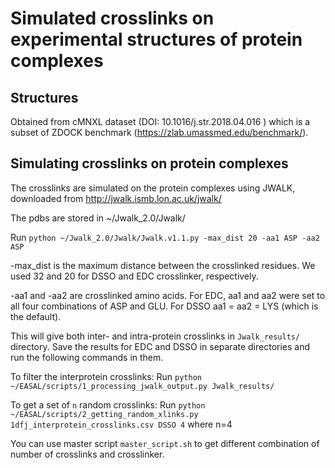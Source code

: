 # Simulated crosslinks on experimental structures of protein complexes

## Structures
Obtained from cMNXL dataset (DOI: 10.1016/j.str.2018.04.016 ) which is a subset of ZDOCK benchmark (https://zlab.umassmed.edu/benchmark/). 

## Simulating crosslinks on protein complexes

The crosslinks are simulated on the protein complexes using JWALK, downloaded from http://jwalk.ismb.lon.ac.uk/jwalk/

The pdbs are stored in ~/Jwalk_2.0/Jwalk/

Run `python ~/Jwalk_2.0/Jwalk/Jwalk.v1.1.py -max_dist 20 -aa1 ASP -aa2 ASP`

 -max_dist is the maximum distance between the crosslinked residues.  We used 32 and 20 for DSSO and EDC crosslinker, respectively.

 -aa1 and -aa2 are crosslinked amino acids. For EDC, aa1 and aa2 were set to all four combinations of ASP and GLU. For DSSO aa1 = aa2 = LYS (which is the default). 

This will give both inter- and intra-protein crosslinks in `Jwalk_results/` directory. Save the results for EDC and DSSO in separate directories and run the following commands in them.

To filter the interprotein crosslinks:
Run `python ~/EASAL/scripts/1_processing_jwalk_output.py Jwalk_results/`

To get a set of `n` random crosslinks:
Run `python ~/EASAL/scripts/2_getting_random_xlinks.py 1dfj_interprotein_crosslinks.csv DSSO 4` where n=4

You can use master script `master_script.sh` to get different combination of number of crosslinks and crosslinker. 


